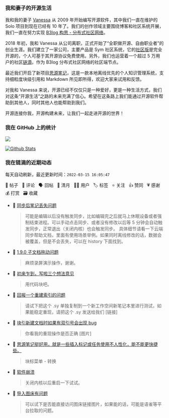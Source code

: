 ### 我和妻子的开源生活

我和我的妻子 [Vanessa](https://github.com/Vanessa219) 从 2009 年开始编写开源软件，其中我们一直在维护的 Solo 项目到现在已经有 10 年了。我们的创作领域主要围绕博客和社区系统开展，我们一直在努力实现 [B3log 构思 - 分布式社区网络](https://ld246.com/article/1546941897596)。

2018 年初，我和 Vanessa 从公司离职，正式开始了“全职做开源、自由职业者”的创业生涯。我们建立了一家公司，主要产品是 Sym 社区系统，它的[社区版](https://github.com/88250/symphony)是完全开源的，个人可基于其开源协议免费使用。另外，我们也运营着一个超过 5 万用户的社区[链滴](https://ld246.com)，作为 B3log 分布式社区网络的社区端节点。

最近我们开启了新项目[思源笔记](https://github.com/siyuan-note/siyuan)，这是一款本地离线优先的个人知识管理系统，支持细粒度块级引用和 Markdown 所见即所得，欢迎大家来试用和反馈。

对我和 Vanessa 来说，开源已经不仅仅只是一种爱好，更是一种生活方式，我们对这条“开源生活”之路的未来充满了信心。希望在这条路上我们能通过开源软件帮助到其他人，同时其他人也能帮助到我们。

开源连接你我，开源构建未来，让我们一起走进开源的世界！

### 我在 GitHub 上的统计

<a title="Hits" target="_blank" href="https://github.com/88250/88250"><img src="https://hits.b3log.org/88250/88250.svg"></a>

[![Github Stats](https://github-readme-stats.vercel.app/api?username=88250&theme=tokyonight&show_icons=true)](https://github.com/88250)

<!--events start -->

### 我在链滴的近期动态

每天自动刷新，最近更新时间：`2022-03-15 16:05:47`

📝 帖子 &nbsp; 💬 评论 &nbsp; 🗣 回帖 &nbsp; 🌙 清月 &nbsp; 👨‍💻 用户 &nbsp; 🏷️ 标签 &nbsp; ⭐️ 关注 &nbsp; 👍 赞同 &nbsp; 💗 感谢 &nbsp; 💰 打赏 &nbsp; 🗃 收藏

* 💬 [同步后笔记丢失问题](https://ld246.com/article/1647312282326/comment/1647315852264#comments)

  > 可能是编辑以后没有触发同步，比如编辑完之后就马上休眠设备或者强制结束进程。可以手动点击同步、或者没有修改以后等 5 分钟会自动触发同步，正常退出（关闭内核）也会触发同步。 具体细节请看一下云端同步帮助文档，里面有使用场景举例。如果同时离线修改的话，数据会被覆盖，但是不会丢失，可以在 history 下面找到。
* 💬 [1.9.0 子文档拖动问题](https://ld246.com/article/1647309920791/comment/1647310912887#comments)

  > 麻烦录屏演示操作，谢谢。
* 💬 [初来乍到，写啦三个想法意见](https://ld246.com/article/1646394665752/comment/1647308688999#comments)

  > 用代码块吧。
* 💬 [回报一个重建索引的问题](https://ld246.com/article/1647257788432/comment/1647308356744#comments)

  > 请试下把这个 .sy 单独复制到一个新工作空间新笔记本里进行测试，如果能稳定重现，请把这个 .sy 发送给我们 [链接]
* 💬 [块引新建文档时如果有双引号会出现 bug](https://ld246.com/article/1647150076023/comment/1647307794148#comments)

  > 你看我的重现操作是否正确 [图片]
* 💬 [思源笔记挺好用，就是一些插入标记或任务使用不人性化，能不能更快捷些。](https://ld246.com/article/1647298311923/comment/1647306974265#comments)

  > 块标菜单 - 转换
* 💬 [软件崩溃](https://ld246.com/article/1647301070843/comment/1647306761825#comments)

  > 关闭内核以后重启一下试试。
* 💬 [导入图床有问题](https://ld246.com/article/1647306229819/comment/1647306729013#comments)

  > 可以试下是否能直接访问图床链接图片，如果能的话，可能是语雀等平台拉取的问题。


<!--events end -->
